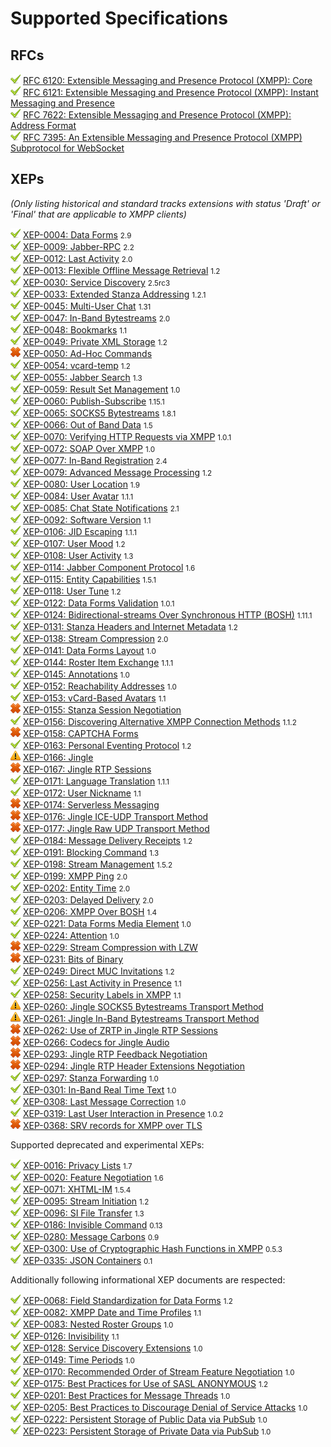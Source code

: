 # Supported Specifications

## RFCs

![supported][supported]           [RFC 6120: Extensible Messaging and Presence Protocol (XMPP): Core](https://tools.ietf.org/html/rfc6120)<br/>
![supported][supported]           [RFC 6121: Extensible Messaging and Presence Protocol (XMPP): Instant Messaging and Presence](https://tools.ietf.org/html/rfc6121)<br/>
![supported][supported]           [RFC 7622: Extensible Messaging and Presence Protocol (XMPP): Address Format](https://tools.ietf.org/html/rfc7622)<br/>
![supported][supported]           [RFC 7395: An Extensible Messaging and Presence Protocol (XMPP) Subprotocol for WebSocket](https://tools.ietf.org/html/rfc7395)<br/>

## XEPs

*(Only listing historical and standard tracks extensions with status 'Draft' or 'Final' that are applicable to XMPP
clients)*

![supported][supported]           [XEP-0004: Data Forms](https://xmpp.org/extensions/xep-0004.html) <small>
2.9</small><br/>
![supported][supported]           [XEP-0009: Jabber-RPC](https://xmpp.org/extensions/xep-0009.html) <small>
2.2</small><br/>
![supported][supported]           [XEP-0012: Last Activity](https://xmpp.org/extensions/xep-0012.html) <small>
2.0</small><br/>
![supported][supported]           [XEP-0013: Flexible Offline Message Retrieval](https://xmpp.org/extensions/xep-0013.html) <small>
1.2</small><br/>
![supported][supported]           [XEP-0030: Service Discovery](https://xmpp.org/extensions/xep-0030.html) <small>
2.5rc3</small><br/>
![supported][supported]           [XEP-0033: Extended Stanza Addressing](https://xmpp.org/extensions/xep-0033.html) <small>
1.2.1</small><br/>
![supported][supported]           [XEP-0045: Multi-User Chat](https://xmpp.org/extensions/xep-0045.html) <small>
1.31</small><br/>
![supported][supported]           [XEP-0047: In-Band Bytestreams](https://xmpp.org/extensions/xep-0047.html) <small>
2.0</small><br/>
![supported][supported]           [XEP-0048: Bookmarks](https://xmpp.org/extensions/xep-0048.html) <small>
1.1</small><br/>
![supported][supported]           [XEP-0049: Private XML Storage](https://xmpp.org/extensions/xep-0049.html) <small>
1.2</small><br/>
![not supported][not supported]   [XEP-0050: Ad-Hoc Commands](https://xmpp.org/extensions/xep-0050.html)<br/>
![supported][supported]           [XEP-0054: vcard-temp](https://xmpp.org/extensions/xep-0054.html) <small>
1.2</small><br/>
![supported][supported]           [XEP-0055: Jabber Search](https://xmpp.org/extensions/xep-0055.html) <small>
1.3</small><br/>
![supported][supported]           [XEP-0059: Result Set Management](https://xmpp.org/extensions/xep-0059.html) <small>
1.0</small><br/>
![supported][supported]           [XEP-0060: Publish-Subscribe](https://xmpp.org/extensions/xep-0060.html) <small>
1.15.1</small><br/>
![supported][supported]           [XEP-0065: SOCKS5 Bytestreams](https://xmpp.org/extensions/xep-0065.html) <small>
1.8.1</small><br/>
![supported][supported]           [XEP-0066: Out of Band Data](https://xmpp.org/extensions/xep-0066.html) <small>
1.5</small><br/>
![supported][supported]           [XEP-0070: Verifying HTTP Requests via XMPP](https://xmpp.org/extensions/xep-0070.html) <small>
1.0.1</small><br/>
![supported][supported]           [XEP-0072: SOAP Over XMPP](https://xmpp.org/extensions/xep-0072.html) <small>
1.0</small><br/>
![supported][supported]           [XEP-0077: In-Band Registration](https://xmpp.org/extensions/xep-0077.html) <small>
2.4</small><br/>
![supported][supported]           [XEP-0079: Advanced Message Processing](https://xmpp.org/extensions/xep-0079.html) <small>
1.2</small><br/>
![supported][supported]           [XEP-0080: User Location](https://xmpp.org/extensions/xep-0080.html) <small>
1.9</small><br/>
![supported][supported]           [XEP-0084: User Avatar](https://xmpp.org/extensions/xep-0084.html) <small>
1.1.1</small><br/>
![supported][supported]           [XEP-0085: Chat State Notifications](https://xmpp.org/extensions/xep-0085.html) <small>
2.1</small><br/>
![supported][supported]           [XEP-0092: Software Version](https://xmpp.org/extensions/xep-0092.html) <small>
1.1</small><br/>
![supported][supported]           [XEP-0106: JID Escaping](https://xmpp.org/extensions/xep-0106.html) <small>
1.1.1</small><br/>
![supported][supported]           [XEP-0107: User Mood](https://xmpp.org/extensions/xep-0107.html) <small>
1.2</small><br/>
![supported][supported]           [XEP-0108: User Activity](https://xmpp.org/extensions/xep-0108.html) <small>
1.3</small><br/>
![supported][supported]           [XEP-0114: Jabber Component Protocol](https://xmpp.org/extensions/xep-0114.html) <small>
1.6</small><br/>
![supported][supported]           [XEP-0115: Entity Capabilities](https://xmpp.org/extensions/xep-0115.html) <small>
1.5.1</small><br/>
![supported][supported]           [XEP-0118: User Tune](https://xmpp.org/extensions/xep-0118.html) <small>
1.2</small><br/>
![supported][supported]           [XEP-0122: Data Forms Validation](https://xmpp.org/extensions/xep-0122.html) <small>
1.0.1</small><br/>
![supported][supported]           [XEP-0124: Bidirectional-streams Over Synchronous HTTP (BOSH)](https://xmpp.org/extensions/xep-0124.html) <small>
1.11.1</small><br/>
![supported][supported]           [XEP-0131: Stanza Headers and Internet Metadata](https://xmpp.org/extensions/xep-0131.html) <small>
1.2</small><br/>
![supported][supported]           [XEP-0138: Stream Compression](https://xmpp.org/extensions/xep-0138.html) <small>
2.0</small><br/>
![supported][supported]           [XEP-0141: Data Forms Layout](https://xmpp.org/extensions/xep-0141.html) <small>
1.0</small><br/>
![supported][supported]           [XEP-0144: Roster Item Exchange](https://xmpp.org/extensions/xep-0144.html) <small>
1.1.1</small><br/>
![supported][supported]           [XEP-0145: Annotations](https://xmpp.org/extensions/xep-0145.html) <small>
1.0</small><br/>
![supported][supported]           [XEP-0152: Reachability Addresses](https://xmpp.org/extensions/xep-0152.html) <small>
1.0</small><br/>
![supported][supported]           [XEP-0153: vCard-Based Avatars](https://xmpp.org/extensions/xep-0153.html) <small>
1.1</small><br/>
![not supported][not supported]   [XEP-0155: Stanza Session Negotiation](https://xmpp.org/extensions/xep-0155.html)<br/>
![supported][supported]           [XEP-0156: Discovering Alternative XMPP Connection Methods](https://xmpp.org/extensions/xep-0156.html) <small>
1.1.2</small><br/>
![not supported][not supported]   [XEP-0158: CAPTCHA Forms](https://xmpp.org/extensions/xep-0158.html)<br/>
![supported][supported]           [XEP-0163: Personal Eventing Protocol](https://xmpp.org/extensions/xep-0163.html) <small>
1.2</small><br/>
![in development][in development] [XEP-0166: Jingle](https://xmpp.org/extensions/xep-0166.html)<br/>
![not supported][not supported]   [XEP-0167: Jingle RTP Sessions](https://xmpp.org/extensions/xep-0167.html)<br/>
![supported][supported]           [XEP-0171: Language Translation](https://xmpp.org/extensions/xep-0171.html) <small>
1.1.1</small><br/>
![supported][supported]           [XEP-0172: User Nickname](https://xmpp.org/extensions/xep-0172.html) <small>
1.1</small><br/>
![not supported][not supported]   [XEP-0174: Serverless Messaging](https://xmpp.org/extensions/xep-0174.html)<br/>
![not supported][not supported]   [XEP-0176: Jingle ICE-UDP Transport Method](https://xmpp.org/extensions/xep-0176.html)<br/>
![not supported][not supported]   [XEP-0177: Jingle Raw UDP Transport Method](https://xmpp.org/extensions/xep-0177.html)<br/>
![supported][supported]           [XEP-0184: Message Delivery Receipts](https://xmpp.org/extensions/xep-0184.html) <small>
1.2</small><br/>
![supported][supported]           [XEP-0191: Blocking Command](https://xmpp.org/extensions/xep-0191.html) <small>
1.3</small><br/>
![supported][supported]           [XEP-0198: Stream Management](https://xmpp.org/extensions/xep-0198.html) <small>
1.5.2</small><br/>
![supported][supported]           [XEP-0199: XMPP Ping](https://xmpp.org/extensions/xep-0199.html) <small>
2.0</small><br/>
![supported][supported]           [XEP-0202: Entity Time](https://xmpp.org/extensions/xep-0202.html) <small>
2.0</small><br/>
![supported][supported]           [XEP-0203: Delayed Delivery](https://xmpp.org/extensions/xep-0203.html) <small>
2.0</small><br/>
![supported][supported]           [XEP-0206: XMPP Over BOSH](https://xmpp.org/extensions/xep-0206.html) <small>
1.4</small><br/>
![supported][supported]           [XEP-0221: Data Forms Media Element](https://xmpp.org/extensions/xep-0221.html) <small>
1.0</small><br/>
![supported][supported]           [XEP-0224: Attention](https://xmpp.org/extensions/xep-0224.html) <small>
1.0</small><br/>
![not supported][not supported]   [XEP-0229: Stream Compression with LZW](https://xmpp.org/extensions/xep-0229.html)<br/>
![not supported][not supported]   [XEP-0231: Bits of Binary](https://xmpp.org/extensions/xep-0231.html)<br/>
![supported][supported]           [XEP-0249: Direct MUC Invitations](https://xmpp.org/extensions/xep-0249.html) <small>
1.2</small><br/>
![supported][supported]           [XEP-0256: Last Activity in Presence](https://xmpp.org/extensions/xep-0256.html) <small>
1.1</small><br/>
![supported][supported]           [XEP-0258: Security Labels in XMPP](https://xmpp.org/extensions/xep-0258.html) <small>
1.1</small><br/>
![in development][in development] [XEP-0260: Jingle SOCKS5 Bytestreams Transport Method](https://xmpp.org/extensions/xep-0260.html)<br/>
![in development][in development] [XEP-0261: Jingle In-Band Bytestreams Transport Method](https://xmpp.org/extensions/xep-0261.html)<br/>
![not supported][not supported]   [XEP-0262: Use of ZRTP in Jingle RTP Sessions](https://xmpp.org/extensions/xep-0262.html)<br/>
![not supported][not supported]   [XEP-0266: Codecs for Jingle Audio](https://xmpp.org/extensions/xep-0266.html)<br/>
![not supported][not supported]   [XEP-0293: Jingle RTP Feedback Negotiation](https://xmpp.org/extensions/xep-0293.html)<br/>
![not supported][not supported]   [XEP-0294: Jingle RTP Header Extensions Negotiation](https://xmpp.org/extensions/xep-0294.html)<br/>
![supported][supported]           [XEP-0297: Stanza Forwarding](https://xmpp.org/extensions/xep-0297.html) <small>
1.0</small><br/>
![supported][supported]           [XEP-0301: In-Band Real Time Text](https://xmpp.org/extensions/xep-0301.html) <small>
1.0</small><br/>
![supported][supported]           [XEP-0308: Last Message Correction](https://xmpp.org/extensions/xep-0308.html) <small>
1.0</small><br/>
![supported][supported]           [XEP-0319: Last User Interaction in Presence](https://xmpp.org/extensions/xep-0319.html) <small>
1.0.2</small><br/>
![not supported][not supported]   [XEP-0368: SRV records for XMPP over TLS](https://xmpp.org/extensions/xep-0368.html)<br/>

Supported deprecated and experimental XEPs:

![supported][supported]           [XEP-0016: Privacy Lists](https://xmpp.org/extensions/xep-0016.html) <small>
1.7</small><br/>
![supported][supported]           [XEP-0020: Feature Negotiation](https://xmpp.org/extensions/xep-0020.html) <small>
1.6</small><br/>
![supported][supported]           [XEP-0071: XHTML-IM](https://xmpp.org/extensions/xep-0071.html) <small>
1.5.4</small><br/>
![supported][supported]           [XEP-0095: Stream Initiation](https://xmpp.org/extensions/xep-0095.html) <small>
1.2</small><br/>
![supported][supported]           [XEP-0096: SI File Transfer](https://xmpp.org/extensions/xep-0096.html) <small>
1.3</small><br/>
![supported][supported]           [XEP-0186: Invisible Command](https://xmpp.org/extensions/xep-0186.html) <small>
0.13</small><br/>
![supported][supported]           [XEP-0280: Message Carbons](https://xmpp.org/extensions/xep-0280.html) <small>
0.9</small><br/>
![supported][supported]           [XEP-0300: Use of Cryptographic Hash Functions in XMPP](https://xmpp.org/extensions/xep-0300.html) <small>
0.5.3</small><br/>
![supported][supported]           [XEP-0335: JSON Containers](https://xmpp.org/extensions/xep-0335.html) <small>
0.1</small><br/>

Additionally following informational XEP documents are respected:

![supported][supported]           [XEP-0068: Field Standardization for Data Forms](https://xmpp.org/extensions/xep-0068.html) <small>
1.2</small><br/>
![supported][supported]           [XEP-0082: XMPP Date and Time Profiles](https://xmpp.org/extensions/xep-0082.html) <small>
1.1</small><br/>
![supported][supported]           [XEP-0083: Nested Roster Groups](https://xmpp.org/extensions/xep-0083.html) <small>
1.0</small><br/>
![supported][supported]           [XEP-0126: Invisibility](https://xmpp.org/extensions/xep-0126.html) <small>
1.1</small><br/>
![supported][supported]           [XEP-0128: Service Discovery Extensions](https://xmpp.org/extensions/xep-0128.html) <small>
1.0</small><br/>
![supported][supported]           [XEP-0149: Time Periods](https://xmpp.org/extensions/xep-0149.html) <small>
1.0</small><br/>
![supported][supported]           [XEP-0170: Recommended Order of Stream Feature Negotiation](https://xmpp.org/extensions/xep-0170.html) <small>
1.0</small><br/>
![supported][supported]           [XEP-0175: Best Practices for Use of SASL ANONYMOUS](https://xmpp.org/extensions/xep-0175.html) <small>
1.2</small><br/>
![supported][supported]           [XEP-0201: Best Practices for Message Threads](https://xmpp.org/extensions/xep-0201.html) <small>
1.0</small><br/>
![supported][supported]           [XEP-0205: Best Practices to Discourage Denial of Service Attacks](https://xmpp.org/extensions/xep-0205.html) <small>
1.0</small><br/>
![supported][supported]           [XEP-0222: Persistent Storage of Public Data via PubSub](https://xmpp.org/extensions/xep-0222.html) <small>
1.0</small><br/>
![supported][supported]           [XEP-0223: Persistent Storage of Private Data via PubSub](https://xmpp.org/extensions/xep-0223.html) <small>
1.0</small><br/>

[supported]: supported.png "Is supported"

[not supported]: notsupported.png "Is not supported"

[in development]: development.png "Is in development or planned"